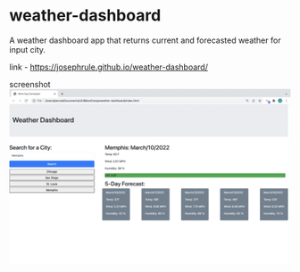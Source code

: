 # weather-dashboard

A weather dashboard app that returns current and forecasted weather for input city.

link - https://josephrule.github.io/weather-dashboard/

screenshot
![image](assets/images/ScreenShot.png)
